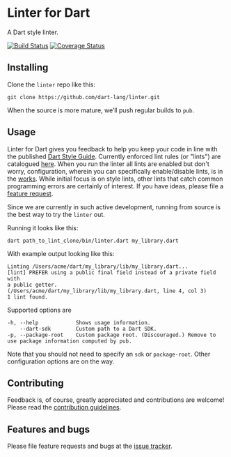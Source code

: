 # Linter for Dart

A Dart style linter.

[![Build Status](https://travis-ci.org/dart-lang/linter.svg)](https://travis-ci.org/dart-lang/linter)
[![Coverage Status](https://coveralls.io/repos/dart-lang/linter/badge.svg)](https://coveralls.io/r/dart-lang/linter)

## Installing

Clone the `linter` repo like this:

    git clone https://github.com/dart-lang/linter.git

When the source is more mature, we’ll push regular builds to `pub`.

## Usage

Linter for Dart gives you feedback to help you keep your code in line with the published [Dart Style Guide](https://www.dartlang.org/articles/style-guide/). Currently enforced lint rules (or "lints") are catalogued [here](http://dart-lang.github.io/linter/lints/).  When you run the linter all lints are enabled but don't worry, configuration, wherein you can specifically enable/disable lints, is in the [works](https://github.com/dart-lang/linter/issues/7).  While initial focus is on style lints, other lints that catch common programming errors are certainly of interest.  If you have ideas, please file a [feature request][tracker].

Since we are currently in such active development, running from source is the best way to try the `linter` out.

Running it looks like this:

    dart path_to_lint_clone/bin/linter.dart my_library.dart

With example output looking like this:

    Linting /Users/acme/dart/my_library/lib/my_library.dart...
    [lint] PREFER using a public final field instead of a private field with 
    a public getter.
    (/Users/acme/dart/my_library/lib/my_library.dart, line 4, col 3)
    1 lint found.

Supported options are

    -h, --help            Shows usage information.
        --dart-sdk        Custom path to a Dart SDK.
    -p, --package-root    Custom package root. (Discouraged.) Remove to use package information computed by pub.

Note that you should not need to specify an `sdk` or `package-root`.  Other configuration options are on the way.  


## Contributing

Feedback is, of course, greatly appreciated and contributions are welcome! Please read the
[contribution guidelines](CONTRIBUTING.md).

## Features and bugs

Please file feature requests and bugs at the [issue tracker][tracker].

[tracker]: https://github.com/dart-lang/linter/issues

